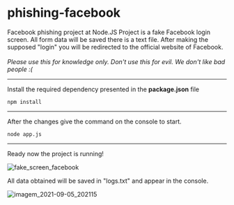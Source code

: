 # phishing-facebook
Facebook phishing project at Node.JS
Project is a fake Facebook login screen. All form data will be saved there is a text file. After making the supposed "login" you will be redirected to the official website of Facebook.<br/><br/>
_Please use this for knowledge only. Don't use this for evil. We don't like bad people :(_

---
Install the required dependency presented in the **package.json** file
```
npm install
```
---
After the changes give the command on the console to start.
```
node app.js
```
---
Ready now the project is running!

![fake_screen_facebook](https://user-images.githubusercontent.com/48892662/132144013-f2695826-f52a-4d22-a72f-f9cd0293f472.png)

All data obtained will be saved in "logs.txt" and appear in the console.

![imagem_2021-09-05_202115](https://user-images.githubusercontent.com/48892662/132144120-133771bc-573b-4859-9af6-2f9c83cb387a.png)
